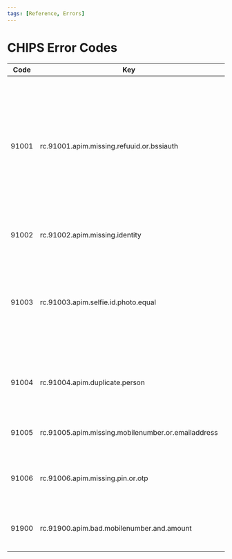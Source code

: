 ```yaml
---
tags: [Reference, Errors]
---
```


# CHIPS Error Codes

| Code | Key | Description | Resolution |
|--- |--- |--- | --- |
|91001| rc.91001.apim.missing.refuuid.or.bssiauth | Register person requires merchant UUID as referrer UUID or BSSI Authentication with SSI UUID as username | If you are integrating as a Subscribed Service Intermediary, please use [Basic Subscribed Service Intermediary (BSSI)][chips-auth-bssi] when calling the [POST /chips/register/person][chips-api-post-register-person] endpoint. If integrating as a Merchant Referrer, please specify your [Merchant UUID][chips-mib-merchantuuid] in the *referrerUuid* field in the payload to [POST /chips/register/person][chips-api-post-register-person]. |
| 91002 | rc.91002.apim.missing.identity |Register person requires identity node | Add identity node to [POST /chips/register/person][chips-api-post-register-person] |
| 91003 | rc.91003.apim.selfie.id.photo.equal | $.photo must be a selfie and $.identity.photo must be a photo of your id book / id card. | The two photos sent in the [POST /chips/register/person][chips-api-post-register-person] call should be a selfie and a photo of the id card/book. This is in order to do validations against Home Affairs and face matches between the user and the id card/book) |
| 91004 | rc.91004.apim.duplicate.person | Person with same ID Number or Mobile Number has already been registered | |
| 91005 | rc.91005.apim.missing.mobilenumber.or.emailaddress | Requires mobileNumber or emailAddress | Add mobileNumber or emailAddress to the payload for [POST /chips/auth/pin/otp][chips-api-post-auth-pin-otp] |
| 91006 | rc.91006.apim.missing.pin.or.otp | Requires PIN and OTP | Add pin and otp to the payload for [POST /chips/auth/pin][chips-api-post-auth-pin]. The otp is obtained with [POST /chips/auth/pin/otp][chips-api-post-auth-pin] |
| 91900 | rc.91900.apim.bad.mobilenumber.and.amount | Requires mobileNumber and amount. Amount must be a number. | |


[chips-auth-bssi]: ../1-CHIPS-Authorization/20-CHIPS-Basic-Subscribed-Service-Intermediary-Authentication.md
[chips-api-post-register-person]: ../../reference/sandbox-chips-register/swagger.json/paths/~1person/post
[chips-mib-merchantuuid]: ./
[chips-api-post-register-person]: ./
[chips-api-post-auth-pin-otp]: ./
[chips-api-post-auth-pin]: ./